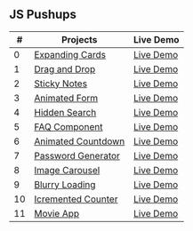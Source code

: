 <h2> JS Pushups </h2>

| #   | Projects                                                                                           | Live Demo                                                                      |
| --- | -------------------------------------------------------------------------------------------------- | ------------------------------------------------------------------------------ |
| 0   | [Expanding Cards](https://github.com/KristinaChausheva/jsPushUps/tree/main/expanding-cards)        | [Live Demo](https://kristinachausheva.github.io/jsPushUps/expanding-cards)     |
| 1   | [Drag and Drop](https://github.com/KristinaChausheva/jsPushUps/tree/main/dragAndDrop)              | [Live Demo](https://kristinachausheva.github.io/jsPushUps/dragAndDrop)         |
| 2   | [Sticky Notes](https://github.com/KristinaChausheva/jsPushUps/tree/main/sticky-notes)              | [Live Demo](https://kristinachausheva.github.io/jsPushUps/sticky-notes)        |
| 3   | [Animated Form](https://github.com/KristinaChausheva/jsPushUps/tree/main/animated-form)            | [Live Demo](https://kristinachausheva.github.io/jsPushUps/animated-form)       |
| 4   | [Hidden Search](https://github.com/KristinaChausheva/jsPushUps/tree/main/hidden-search)            | [Live Demo](https://kristinachausheva.github.io/jsPushUps/hidden-search)       |
| 5   | [FAQ Component](https://github.com/KristinaChausheva/jsPushUps/tree/main/FAQ)                      | [Live Demo](https://kristinachausheva.github.io/jsPushUps/FAQ)                 |
| 6   | [Animated Countdown](https://github.com/KristinaChausheva/jsPushUps/tree/main/animated-countdown)  | [Live Demo](https://kristinachausheva.github.io/jsPushUps/animated-countdown)  |
| 7   | [Password Generator](https://github.com/KristinaChausheva/jsPushUps/tree/main/password-generator)  | [Live Demo](https://kristinachausheva.github.io/jsPushUps/password-generator)  |
| 8   | [Image Carousel](https://github.com/KristinaChausheva/jsPushUps/tree/main/image-carousel)          | [Live Demo](https://kristinachausheva.github.io/jsPushUps/image-carousel)      |
| 9   | [Blurry Loading](https://github.com/KristinaChausheva/jsPushUps/tree/main/blurry-loading)          | [Live Demo](https://kristinachausheva.github.io/jsPushUps/blurry-loading)      |
| 10  | [Icremented Counter](https://github.com/KristinaChausheva/jsPushUps/tree/main/incremented-counter) | [Live Demo](https://kristinachausheva.github.io/jsPushUps/incremented-counter) |
| 11  | [Movie App](https://github.com/KristinaChausheva/jsPushUps/tree/main/movie-app)                    | [Live Demo](https://kristinachausheva.github.io/jsPushUps/movie-app)           |
